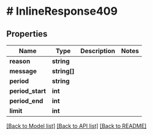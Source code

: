 # # InlineResponse409

## Properties

Name | Type | Description | Notes
------------ | ------------- | ------------- | -------------
**reason** | **string** |  |
**message** | **string[]** |  |
**period** | **string** |  |
**period_start** | **int** |  |
**period_end** | **int** |  |
**limit** | **int** |  |

[[Back to Model list]](../../README.md#models) [[Back to API list]](../../README.md#endpoints) [[Back to README]](../../README.md)
